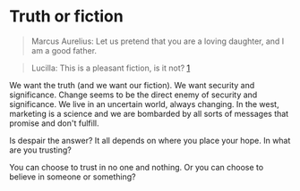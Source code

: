 # Truth or fiction

> Marcus Aurelius: Let us pretend that you are a loving daughter, and I am a good father.

> Lucilla: This is a pleasant fiction, is it not? [1]

We want the truth (and we want our fiction).  We want security and significance.  Change seems to be the
direct enemy of security and significance.  We live in an uncertain world, always changing.  In the west,
marketing is a science and we are bombarded by all sorts of messages that promise and don't fulfill.  

Is despair the answer?  It all depends on where you place your hope.  In what are you trusting?

You can choose to trust in no one and nothing.  Or you can choose to believe in someone or something?  


[1]: http://www.imdb.com/title/tt0172495/quotes?item=qt0404426






